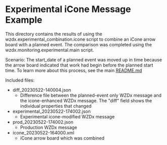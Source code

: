 # Experimental iCone Message Example

This directory contains the results of using the wzdx.experimental_combination.icone script to combine an iCone arrow board with a planned event. The comparison was completed using the wzdx.monitoring.experimental.main script.

Scenario:
The start_date of a planned event was moved up in time because the arrow board indicated that work had begin before the planned start time. To learn more about this process, see the main [README.md](../../../../README.md)

Included files:

- diff_20230522-140004.json
  - Difference file between the planned-event only WZDx message and the icone-enhanced WZDx message. The "diff" field shows the individual properties that changed
- experimental_20230522-174002.json
  - Experimental icone-modified WZDx message
- prod_20230522-174002.json
  - Production WZDx message
- icone_20230522-164000.xml
  - iCone arrow board which was combined
